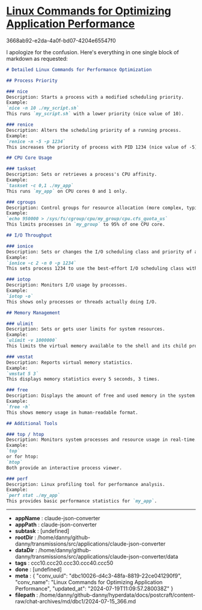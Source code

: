 # [Linux Commands for Optimizing Application Performance](https://claude.ai/chat/dbc10026-d4c3-48fa-8819-22ce041290f9)

3668ab92-e2da-4a0f-bd07-4204e65547f0

 I apologize for the confusion. Here's everything in one single block of markdown as requested:

```markdown
# Detailed Linux Commands for Performance Optimization

## Process Priority

### nice
Description: Starts a process with a modified scheduling priority.
Example:
`nice -n 10 ./my_script.sh`
This runs `my_script.sh` with a lower priority (nice value of 10).

### renice
Description: Alters the scheduling priority of a running process.
Example:
`renice -n -5 -p 1234`
This increases the priority of process with PID 1234 (nice value of -5).

## CPU Core Usage

### taskset
Description: Sets or retrieves a process's CPU affinity.
Example:
`taskset -c 0,1 ./my_app`
This runs `my_app` on CPU cores 0 and 1 only.

### cgroups
Description: Control groups for resource allocation (more complex, typically configured via system files).
Example:
`echo 950000 > /sys/fs/cgroup/cpu/my_group/cpu.cfs_quota_us`
This limits processes in `my_group` to 95% of one CPU core.

## I/O Throughput

### ionice
Description: Sets or changes the I/O scheduling class and priority of a process.
Example:
`ionice -c 2 -n 0 -p 1234`
This sets process 1234 to use the best-effort I/O scheduling class with highest priority.

### iotop
Description: Monitors I/O usage by processes.
Example:
`iotop -o`
This shows only processes or threads actually doing I/O.

## Memory Management

### ulimit
Description: Sets or gets user limits for system resources.
Example:
`ulimit -v 1000000`
This limits the virtual memory available to the shell and its child processes to 1GB.

### vmstat
Description: Reports virtual memory statistics.
Example:
`vmstat 5 3`
This displays memory statistics every 5 seconds, 3 times.

### free
Description: Displays the amount of free and used memory in the system.
Example:
`free -h`
This shows memory usage in human-readable format.

## Additional Tools

### top / htop
Description: Monitors system processes and resource usage in real-time.
Example:
`top`
or for htop:
`htop`
Both provide an interactive process viewer.

### perf
Description: Linux profiling tool for performance analysis.
Example:
`perf stat ./my_app`
This provides basic performance statistics for `my_app`.
```

---

* **appName** : claude-json-converter
* **appPath** : claude-json-converter
* **subtask** : [undefined]
* **rootDir** : /home/danny/github-danny/transmissions/src/applications/claude-json-converter
* **dataDir** : /home/danny/github-danny/transmissions/src/applications/claude-json-converter/data
* **tags** : ccc10.ccc20.ccc30.ccc40.ccc50
* **done** : [undefined]
* **meta** : {
  "conv_uuid": "dbc10026-d4c3-48fa-8819-22ce041290f9",
  "conv_name": "Linux Commands for Optimizing Application Performance",
  "updated_at": "2024-07-19T11:09:57.280038Z"
}
* **filepath** : /home/danny/github-danny/hyperdata/docs/postcraft/content-raw/chat-archives/md/dbc1/2024-07-15_366.md
